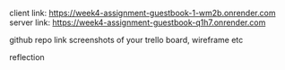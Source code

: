 client link: https://week4-assignment-guestbook-1-wm2b.onrender.com
server link: https://week4-assignment-guestbook-q1h7.onrender.com

github repo link
screenshots of your trello board, wireframe etc

reflection
